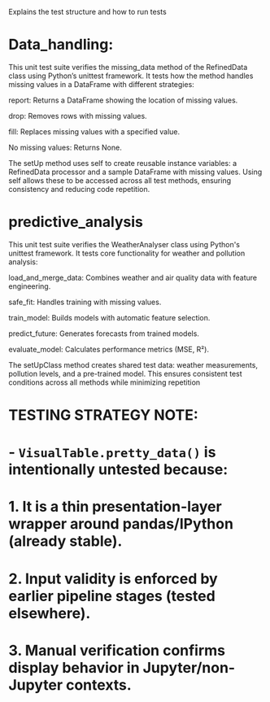 Explains the test structure and how to run tests

# Data_handling:

This unit test suite verifies the missing_data method of the RefinedData class using Python’s unittest framework. It tests how the method handles missing values in a DataFrame with different strategies:

report: Returns a DataFrame showing the location of missing values.

drop: Removes rows with missing values.

fill: Replaces missing values with a specified value.

No missing values: Returns None.

The setUp method uses self to create reusable instance variables: a RefinedData processor and a sample DataFrame with missing values. Using self allows these to be accessed across all test methods, ensuring consistency and reducing code repetition.

# predictive_analysis

This unit test suite verifies the WeatherAnalyser class using Python's unittest framework. It tests core functionality for weather and pollution analysis:

load_and_merge_data: Combines weather and air quality data with feature engineering.

safe_fit: Handles training with missing values.

train_model: Builds models with automatic feature selection.

predict_future: Generates forecasts from trained models.

evaluate_model: Calculates performance metrics (MSE, R²).

The setUpClass method creates shared test data: weather measurements, pollution levels, and a pre-trained model. This ensures consistent test conditions across all methods while minimizing repetition


# TESTING STRATEGY NOTE:
# - `VisualTable.pretty_data()` is intentionally untested because:
#   1. It is a thin presentation-layer wrapper around pandas/IPython (already stable).
#   2. Input validity is enforced by earlier pipeline stages (tested elsewhere).
#   3. Manual verification confirms display behavior in Jupyter/non-Jupyter contexts.